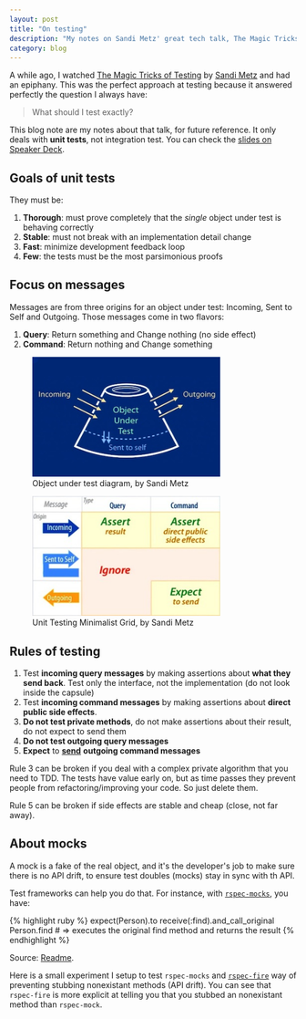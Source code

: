```yaml
---
layout: post
title: "On testing"
description: "My notes on Sandi Metz' great tech talk, The Magic Tricks of Testing"
category: blog
---
```


A while ago, I watched [The Magic Tricks of Testing](https://www.youtube.com/watch?v=URSWYvyc42M)
by [Sandi Metz](https://twitter.com/sandimetz) and had an epiphany. This was the perfect
approach at testing because it answered perfectly the question I always have:

> What should I test exactly?

This blog note are my notes about that talk, for future reference. It only deals
with **unit tests**, not integration test.
You can check the [slides on Speaker Deck](https://speakerdeck.com/skmetz/magic-tricks-of-testing-railsconf).

## Goals of unit tests

They must be:

1. **<span title="(minutieux, rigoureux)">Thorough</span>**: must prove completely that
the *single* object under test is behaving correctly
2. **Stable**: must not break with an implementation detail change
3. **Fast**: minimize development feedback loop
4. **Few**: the tests must be the most parsimonious proofs

## Focus on messages

Messages are from three origins for an object under test: Incoming, Sent to Self and Outgoing.
Those messages come in two flavors:

1. **Query**: Return something and Change nothing (no side effect)
2. **Command**: Return nothing and Change something

<div class="spacer without-border">

</div>

<figure class="center pull-left">
  <img src="/images/posts/object_under_test.jpg" alt="Object under test Diagram" width="330">
  <figcaption>Object under test diagram, by Sandi Metz</figcaption>
</figure>

<figure class="center pull-right">
  <img src="/images/posts/unit_testing_minimalist_grid.jpg" alt="Unit testing minimalist grid"  width="330">
  <figcaption>Unit Testing Minimalist Grid, by Sandi Metz</figcaption>
</figure>

<div class="clear">

</div>

<div class="spacer without-border">

</div>

## Rules of testing

1. Test **incoming query messages** by making assertions about **what they send back**.
Test only the interface, not the implementation (do not look inside the capsule)
2. Test **incoming command messages** by making assertions about **direct public side effects**.
3. **Do not test private methods**, do not make assertions about their result, do not
expect to send them
4. **Do not test outgoing query messages**
5. **Expect** to <span style="text-decoration:underline; font-weight: bold">send</span> **outgoing command messages**

Rule 3 can be broken if you deal with a complex private algorithm that you need to TDD. The tests
have value early on, but as time passes they prevent people from refactoring/improving your code.
So just delete them.

Rule 5 can be broken if side effects are stable and cheap (close, not far away).

## About mocks

A mock is a fake of the real object, and it's the developer's job to make sure there
is no API drift, to ensure test doubles (mocks) stay in sync with th API.

Test frameworks can help you do that. For instance, with [`rspec-mocks`](https://github.com/rspec/rspec-mocks), you have:

{% highlight ruby %}
expect(Person).to receive(:find).and_call_original
Person.find # => executes the original find method and returns the result
{% endhighlight %}

Source: [Readme](https://github.com/rspec/rspec-mocks#delegating-to-the-original-implementation).

Here is a small experiment I setup to test `rspec-mocks` and
[`rspec-fire`](https://github.com/xaviershay/rspec-fire) way of preventing
stubbing nonexistant methods (API drift). You can see that `rspec-fire` is more explicit
at telling you that you stubbed an nonexistant method than `rspec-mock`.

<script src="https://gist.github.com/ssaunier/6864350.js">
</script>
